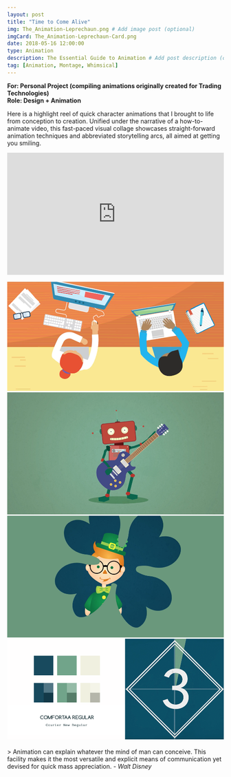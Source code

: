 ```yaml
---
layout: post
title: "Time to Come Alive"
img: The_Animation-Leprechaun.png # Add image post (optional)
imgCard: The_Animation-Leprechaun-Card.png
date: 2018-05-16 12:00:00
type: Animation
description: The Essential Guide to Animation # Add post description (optional)
tag: [Animation, Montage, Whimsical]
---
```

<b>For: Personal Project (compiling animations originally created for Trading Technologies)</b><br/>
<b>Role: Design + Animation</b>

Here is a highlight reel of quick character animations that I brought to life from conception to creation.  Unified under the narrative of a how-to-animate video, this fast-paced visual collage showcases straight-forward animation techniques and abbreviated storytelling arcs, all aimed at getting you smiling. 

<div style="padding:56.25% 0 0 0;position:relative;"><iframe src="https://player.vimeo.com/video/270125816?byline=0&portrait=0" style="position:absolute;top:0;left:0;width:100%;height:100%;" frameborder="0" webkitallowfullscreen mozallowfullscreen allowfullscreen></iframe></div><script src="https://player.vimeo.com/api/player.js"></script>

<br/>
<div class="post_image_addl">
    <img src="/assets/img/The_Essential_Guide_to_Animation.png" alt="Still of Two Students Studying">
</div>
<div class="post_image_addl">
    <img src="/assets/img/The_Animation-Robot.png" alt="Still of Robot from the Animation">
</div>
<div class="post_image_addl">
    <img src="/assets/img/The_Animation-Leprechaun-Clover.png" alt="Still of Leprechaun  Revealed Through Clover from the Animation">
</div>
<div class="post_image_addl">
    <img src="/assets/img/The_Essential_Guide_to_Animation-Colors.png" alt="Color Palette and Text Selection for Animation">
</div>
<br/>
> Animation can explain whatever the mind of man can conceive. This facility makes it the most versatile and explicit means of communication yet devised for quick mass appreciation. <cite>- Walt Disney</cite>